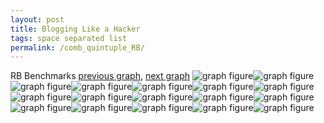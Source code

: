 ```yaml
---
layout: post
title: Blogging Like a Hacker
tags: space separated list
permalink: /comb_quintuple_RB/
---
```


RB Benchmarks
[previous graph](./comb_quintuple_PDFD/), [next graph](./comb_quintuple_ROD/)
<img src="./images/quintuple/RB/RB-AVL_box.png" alt="graph figure"><img src="./images/quintuple/RB/RB-A_box.png" alt="graph figure"><img src="./images/quintuple/RB/RB-CYPHERD_box.png" alt="graph figure"><img src="./images/quintuple/RB/RB-EGG_box.png" alt="graph figure"><img src="./images/quintuple/RB/RB-FACE_box.png" alt="graph figure"><img src="./images/quintuple/RB/RB-FLOYD_box.png" alt="graph figure"><img src="./images/quintuple/RB/RB-F_box.png" alt="graph figure"><img src="./images/quintuple/RB/RB-H_box.png" alt="graph figure"><img src="./images/quintuple/RB/RB-JSOND_box.png" alt="graph figure"><img src="./images/quintuple/RB/RB-K_box.png" alt="graph figure"><img src="./images/quintuple/RB/RB-O_box.png" alt="graph figure"><img src="./images/quintuple/RB/RB-PDFD_box.png" alt="graph figure"><img src="./images/quintuple/RB/RB-RB_box.png" alt="graph figure"><img src="./images/quintuple/RB/RB-ROD_box.png" alt="graph figure"><img src="./images/quintuple/RB/RB-SMATRIX_box.png" alt="graph figure"><img src="./images/quintuple/RB/RB-SORTD_box.png" alt="graph figure"><img src="./images/quintuple/RB/RB-ZB_box.png" alt="graph figure">